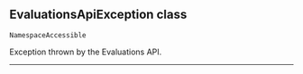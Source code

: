 ## EvaluationsApiException class

`NamespaceAccessible`

Exception thrown by the Evaluations API.

---
